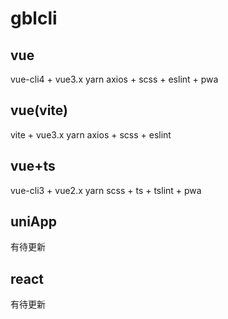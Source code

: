 # gblcli

## vue

vue-cli4 + vue3.x
yarn
axios + scss + eslint + pwa

## vue(vite)

vite + vue3.x
yarn
axios + scss + eslint

## vue+ts

vue-cli3 + vue2.x
yarn
scss + ts + tslint + pwa

## uniApp

有待更新

## react

有待更新
